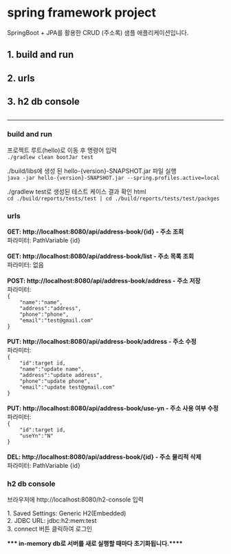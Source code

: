 # spring framework project

SpringBoot + JPA를 활용한 CRUD (주소록) 샘플 애플리케이션입니다.

<h2>1. build and run</h2>
<h2>2. urls</h2>
<h2>3. h2 db console<h2>

----------------------------------------------------------------------------------------------------------------

<h3> build and run</h3>
<p>프로젝트 루트(hello)로 이동 후 명령어 입력<br>
<code>./gradlew clean bootJar test</code>
<p>

<p>./build/libs에 생성 된 hello-{version}-SNAPSHOT.jar 파일 실행<br>
<code>java -jar hello-{version}-SNAPSHOT.jar --spring.profiles.active=local</code>
<p>

<p>./gradlew test로 생성된 테스트 케이스 결과 확인 html <br>
<code>cd ./build/reports/tests/test | cd ./build/reports/tests/test/packges
</code>
<p>

<h3> urls </h3>
<p>
<strong>GET: http://localhost:8080/api/address-book/{id} - 주소 조회</strong><br>
파라미터: PathVariable {id}<br><br>
<strong>GET: http://localhost:8080/api/address-book/list - 주소 목록 조회</strong><br>
파라미터: 없음<br><br>
<strong>POST: http://localhost:8080/api/address-book/address - 주소 저장</strong><br>
파라미터: <code>
{
    "name":"name",
    "address":"address",
    "phone":"phone",
    "email":"test@gmail.com"
}
</code><br>
<strong>PUT: http://localhost:8080/api/address-book/address - 주소 수정</strong><br>
파라미터: <code>
{
    "id":target id,
    "name":"update name",
    "address":"update address",
    "phone":"update phone",
    "email":"update test@gmail.com"
}</code><br><br>
<strong>PUT: http://localhost:8080/api/address-book/use-yn - 주소 사용 여부 수정</strong><br>
파라미터: <code>
{
    "id":target id,
    "useYn":"N"
}</code><br><br>
<strong>DEL: http://localhost:8080/api/address-book/{id} - 주소 물리적 삭제</strong><br>
파라미터: PathVariable {id}<br>
</p>

<h3> h2 db console </h3>
<p>브라우저에 http://localhost:8080/h2-console 입력</p2>
<p> 1. Saved Settings: Generic H2(Embedded)<br>
2. JDBC URL: jdbc:h2:mem:test<br>
3. connect 버튼 클릭하여 로그인
<p>

<strong>*** in-memory db로 서버를 새로 실행할 때마다 초기화됩니다.****</strong>

